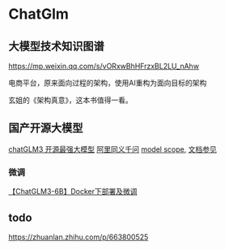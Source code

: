 # ChatGlm


## 大模型技术知识图谱

https://mp.weixin.qq.com/s/vORxwBhHFrzxBL2LU_nAhw

电商平台，原来面向过程的架构，使用AI重构为面向目标的架构

玄姐的《架构真意》，这本书值得一看。

## 国产开源大模型

[chatGLM3 开源最强大模型](https://github.com/THUDM/ChatGLM3)
[阿里同义千问](https://github.com/QwenLM/Qwen)
[model scope](https://github.com/modelscope/modelscope), [文档参见](https://www.modelscope.cn/docs)

### 微调

[【ChatGLM3-6B】Docker下部署及微调](https://blog.csdn.net/weixin_43464964/article/details/134593675)


## todo

https://zhuanlan.zhihu.com/p/663800525


